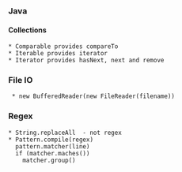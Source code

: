 
### Java 

#### Collections
	* Comparable provides compareTo
	* Iterable provides iterator
	* Iterator provides hasNext, next and remove

### File IO
	 * new BufferedReader(new FileReader(filename))

### Regex
	* String.replaceAll  - not regex
	* Pattern.compile(regex)
	  pattern.matcher(line)
	  if (matcher.maches())
		matcher.group()





